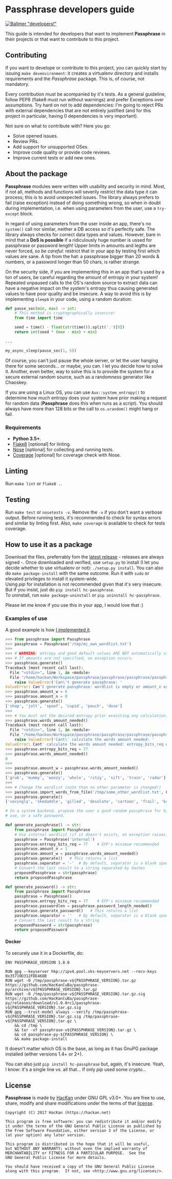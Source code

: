 # Passphrase developers guide

[![Ballmer "developers!"](https://passh.hackan.net/img/developers.png)](http://www.youtube.com/watch?v=V-FkalybggA "Developers")

This guide is intended for developers that want to implement **Passphrase** in their projects or that want to contribute to this project.

## Contributing

If you want to develope or contribute to this project, you can quickly start by issuing `make devenvironment`: it creates a virtualenv directory and installs requirements and the *Passphrase* package. This is, of course, not mandatory.

Every contribution must be acompanied by it's tests. As a general guideline, follow PEP8 (flake8 must run without warnings) and prefer Exceptions over assumptions. Try hard on not to add dependencies: I'm going to reject PRs with external dependencies that are not entirely justified (and for this project in particular, having 0 dependencies is very important).

Not sure on what to contribute with? Here you go:

* Solve opened issues.
* Review PRs.
* Add support for unsupported OSes.
* Improve code quality or provide code reviews.
* Improve current tests or add new ones.

## About the package

**Passphrase** modules were written with usability and security in mind. Most, if not all, methods and functions will severily restrict the data type it can process; this is to avoid unexpected issues. The library always prefers to fail (raise exception) instead of doing something wrong, so when in doubt during implementation, i.e. when using parameters from the user, use a `try-except` block.

In regard of using parameters from the user inside an app, there's no `system()` call nor similar, neither a DB access so it's perfectly safe. The library always checks for correct data types and values. However, bare in mind that a **DoS is possible** if a ridiculously huge number is ussed for passphrase or password length! Upper limits in amounts and legths are never forced, so *be careful*: restrict that in your app by testing first which values are sane. A tip from the hat: a passphrase bigger than 20 words & numbers, or a password longer than 50 chars, is rather strange.

On the security side, if you are implementing this in an app that's used by a ton of users, be careful regarding the amount of entropy in your system! Repeated unpaused calls to the OS's random source to extract data can have a negative impact on the system's entropy thus causing generated values to have poor quality and be insecure. A way to avoid this is by implementing `sleep`s in your code, using a random duration:

```python
def pause_sec(min, max) -> int:
    # This method is cryptographically insecure!
    from time import time

    seed = time() - float(str(time()).split('.')[0])
    return int(seed * (max - min) + min)

...

my_async_sleep(pause_sec(1, 5))
```

Of course, you can't just pause the whole server, or let the user hanging there for some seconds... or maybe, you can. I let you decide how to solve it. Another, even better, way to solve this is to provide the system for a secure external random source, such as a randomness generator like Chaoskey.

If you are using a Linux OS, you can use `Aux::system_entropy()` to determine how much entropy does your system have prior making a request for random data (**Passphrase** does this when runs as a script). You should always have more than 128 bits or the call to `os.urandom()` might hang or fail.

### Requirements

* **Python 3.5+**.
* [Flake8](http://flake8.pycqa.org/en/latest/) [optional] for linting.
* [Nose](https://nose.readthedocs.io/en/latest/) [optional] for collecting and running tests.
* [Coverage](https://bitbucket.org/ned/coveragepy) [optional] for coverage check with Nose.

## Linting

Run `make lint` or `flake8 .`.

## Testing

Run `make test` or `nosetests -v`. Remove the `-v` if you don't want a verbose output. Before running tests, it's recommended to check for syntax errors and similar by linting first. Also, `make coverage` is available to check for tests coverage.

## How to use it as a package

Download the files, preferrably fom the [latest release](https://github.com/HacKanCuBa/passphrase-py/releases/latest) - releases are always signed -. Once downloaded and verified, use `setup.py` to install (I let you decide whether to use virtualenv or not): `./setup.py install`. You can also do `make package-install` with the same outcome. Run it with `sudo` or elevated privileges to install it system-wide.  
Using *pip* for installation is not recommended given that it's very insecure. But if you insist, just do `pip install hc-passphrase`.  
To uninstall, run `make package-uninstall` or `pip uninstall hc-passphrase`.  

Please let me know if you use this in your app, I would love that :)

### Examples of use

A good example is how [I implemented it](passphrase/__main__.py).

```python
>>> from passphrase import Passphrase
>>> passphrase = Passphrase('/tmp/mi_own_wordlist.txt')
>>> 
>>> # WARNING: entropy and good default values ARE NOT automatically calculated!
>>> # If amounts are not specified, an exception occurs.
>>> passphrase.generate()
Traceback (most recent call last):
  File "<stdin>", line 1, in <module>
  File "/home/hackan/Workspace/passphrase/passphrase/passphrase/passphrase.py", line 345, in generate
    raise ValueError('Can\'t generate passphrase: '
ValueError: Can't generate passphrase: wordlist is empty or amount_n or amount_w isn't set
>>> passphrase.amount_w = 6
>>> passphrase.amount_n = 0
>>> passphrase.generate()
['shop', 'jolt', 'spoof', 'cupid', 'pouch', 'dose']
>>> 
>>> # You must set the desired entropy prior executing any calculation, or else...
>>> passphrase.words_amount_needed()
Traceback (most recent call last):
  File "<stdin>", line 1, in <module>
  File "/home/hackan/Workspace/passphrase/passphrase/passphrase/passphrase.py", line 314, in words_amount_needed
    raise ValueError('Cant\' calculate the words amount needed: '
ValueError: Cant' calculate the words amount needed: entropy_bits_req or amount_n isn't set
>>> passphrase.entropy_bits_req = 77
>>> passphrase.words_amount_needed()
8
>>> 
>>> passphrase.amount_w = passphrase.words_amount_needed()
>>> passphrase.generate()
['grub', 'mummy', 'woozy', 'whole', 'ritzy', 'sift', 'train', 'radar']
>>> 
>>> # Change the wordlist (note than no other parameter is changed!)
>>> passphrase.import_words_from_file('/tmp/some_other_wordlist.txt', False)
>>> passphrase.generate()
['vexingly', 'skedaddle', 'gilled', 'desolate', 'cartoon', 'frail', 'brute', 'filled']
```

```python
# In a system backend, propose the user a good random passphrase for him to
# use, or a safe password.

def generate_passphrase() -> str:
    from passphrase import Passphrase
    # Use internal wordlist (if it doesn't exists, an exception raises)
    passphrase = Passphrase('internal')
    passphrase.entropy_bits_req = 77    # EFF's minimum recommended
    passphrase.amount_n = 1
    passphrase.amount_w = passphrase.words_amount_needed()
    passphrase.generate()   # This returns a list
    passphrase.separator = '-'  # By default, separator is a blank space!
    # Convert the last result to a string separated by dashes
    proposedPassphrase = str(passphrase)
    return proposedPassphrase

def generate_password() -> str:
    from passphrase import Passphrase
    passphrase = Passphrase()
    passphrase.entropy_bits_req = 77    # EFF's minimum recommended
    passphrase.passwordlen = passphrase.password_length_needed()
    passphrase.generate_password()   # This returns a list
    passphrase.separator = ''   # By default, separator is a blank space!
    # Convert the last result to a string
    proposedPassword = str(passphrase)
    return proposedPassword
```

#### Docker

To securely use it in a Dockerfile, do:

```
ENV PASSPHRASE_VERSION 1.0.0

RUN gpg --keyserver hkp://ipv4.pool.sks-keyservers.net --recv-keys 0x35710D312FDE468B
RUN wget -O /tmp/passphrase-v${PASSPHRASE_VERSION}.tar.gz https://github.com/HacKanCuBa/passphrase-py/archive/v${PASSPHRASE_VERSION}.tar.gz
RUN wget -O /tmp/passphrase-v${PASSPHRASE_VERSION}.tar.gz.sig https://github.com/HacKanCuBa/passphrase-py/releases/download/v1.0.0rc1/passphrase-v${PASSPHRASE_VERSION}.tar.gz.sig
RUN gpg --trust-model always --verify /tmp/passphrase-v${PASSPHRASE_VERSION}.tar.gz.sig /tmp/passphrase-v${PASSPHRASE_VERSION}.tar.gz \
    && cd /tmp \
    && tar -xf passphrase-v${PASSPHRASE_VERSION}.tar.gz \
    && cd passphrase-py-${PASSPHRASE_VERSION} \
    && make package-install
```

It doesn't matter which OS is the base, as long as it has GnuPG package installed (either versions 1.4+ or 2+).

You can also just `pip install hc-passphrase` but, again, it's insecure. Yeah, I know: it's a single line vs. all that... If only *pip* used some crypto...

## License

**Passphrase** is made by [HacKan](https://hackan.net) under GNU GPL v3.0+. You are free to use, share, modify and share modifications under the terms of that [license](LICENSE).

    Copyright (C) 2017 HacKan (https://hackan.net)

    This program is free software: you can redistribute it and/or modify
    it under the terms of the GNU General Public License as published by
    the Free Software Foundation, either version 3 of the License, or
    (at your option) any later version.

    This program is distributed in the hope that it will be useful,
    but WITHOUT ANY WARRANTY; without even the implied warranty of
    MERCHANTABILITY or FITNESS FOR A PARTICULAR PURPOSE.  See the
    GNU General Public License for more details.

    You should have received a copy of the GNU General Public License
    along with this program.  If not, see <http://www.gnu.org/licenses/>.
